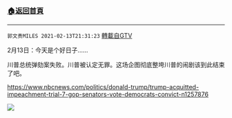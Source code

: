 ﻿###  [:house:返回首頁](https://github.com/ourhimalayas/txt)
---

`郭文贵MILES 2021-02-13T21:31:23` [轉載自GTV](https://gtv.org/web/#/UserInfo/5e596957357cc612d35a8044)

2月13日：今天是个好日子……


川普总统弹劾案失败。川普被认定无罪。这场企图彻底整垮川普的闹剧该到此结束了吧。


https://www.nbcnews.com/politics/donald-trump/trump-acquitted-impeachment-trial-7-gop-senators-vote-democrats-convict-n1257876

[![](https://filegroup.gtv.org/cdn-cgi/image/width=600/https://filegroup.gtv.org/group6/web/20210213/21/31/0/74f28ba7f063deff0a9f7fe6bc81b490.jpg)](https://filegroup.gtv.org/group6/web/20210213/21/31/0/5ee59b1aabc81f1e0d776801003067e0.mp4)